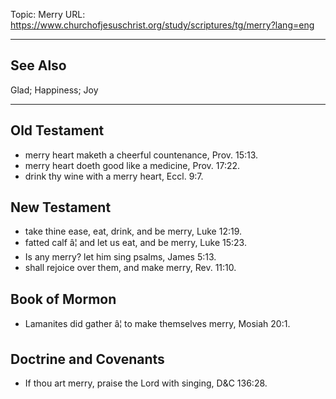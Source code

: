 Topic: Merry
URL: https://www.churchofjesuschrist.org/study/scriptures/tg/merry?lang=eng

---

## See Also

Glad; Happiness; Joy

---

## Old Testament

- merry heart maketh a cheerful countenance, Prov. 15:13.
- merry heart doeth good like a medicine, Prov. 17:22.
- drink thy wine with a merry heart, Eccl. 9:7.

## New Testament

- take thine ease, eat, drink, and be merry, Luke 12:19.
- fatted calf â¦ and let us eat, and be merry, Luke 15:23.
- Is any merry? let him sing psalms, James 5:13.
- shall rejoice over them, and make merry, Rev. 11:10.

## Book of Mormon

- Lamanites did gather â¦ to make themselves merry, Mosiah 20:1.

## Doctrine and Covenants

- If thou art merry, praise the Lord with singing, D&C 136:28.

